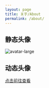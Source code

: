 ```yaml
---
layout: page
title: 关于/About
permalink: /about/
---
```


## 静态头像

![avatar-large](https://canhead-cn.oss-cn-beijing.aliyuncs.com/avatar-large.png)

## 动态头像

[点击前往查看](/remote-avatar)

